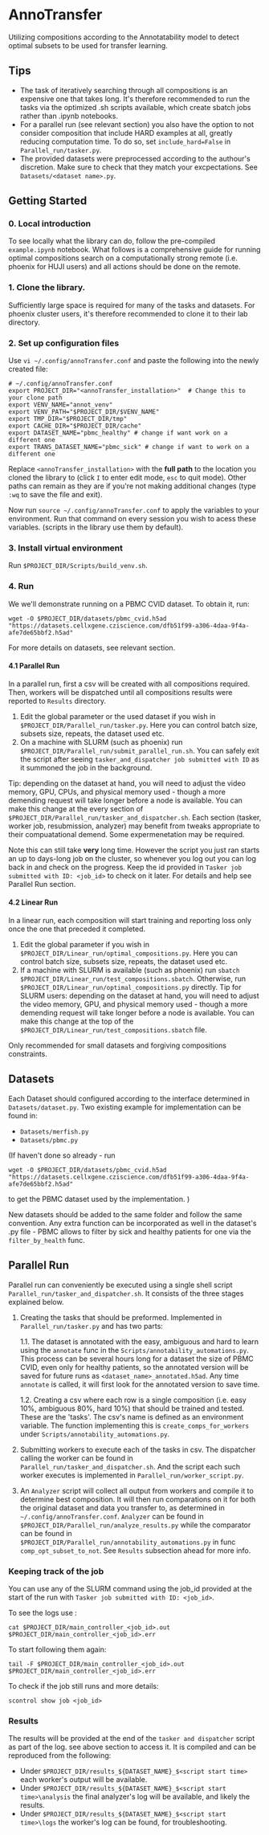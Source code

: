 # AnnoTransfer
Utilizing compositions according to the Annotatability model to detect optimal subsets to be used for transfer learning.

## Tips
- The task of iteratively searching through all compositions is an expensive one that takes long. It's therefore recommended to run the tasks via the optimized .sh scripts available, which create sbatch jobs rather than .ipynb notebooks.
- For a parallel run (see relevant section) you also have the option to not consider composition that include HARD examples at all, greatly reducing computation time. To do so, set `include_hard=False` in `Parallel_run/tasker.py`.
- The provided datasets were preprocessed according to the authour's discretion. Make sure to check that they match your excpectations. See `Datasets/<dataset name>.py`.

## Getting Started
### 0. Local introduction
To see locally what the library can do, follow the pre-compiled `example.ipynb` notebook. What follows is a comprehensive guide for running optimal compositions search on a computationally strong remote (i.e. phoenix for HUJI users) and all actions should be done on the remote.
### 1. Clone the library. 
Sufficiently large space is required for many of the tasks and datasets. For phoenix cluster users, it's therefore recommended to clone it to their lab directory.
### 2. Set up configuration files
Use `vi ~/.config/annoTransfer.conf` and paste the following into the newly created file:
```
# ~/.config/annoTransfer.conf
export PROJECT_DIR="<annoTransfer_installation>"  # Change this to your clone path
export VENV_NAME="annot_venv"
export VENV_PATH="$PROJECT_DIR/$VENV_NAME"
export TMP_DIR="$PROJECT_DIR/tmp"
export CACHE_DIR="$PROJECT_DIR/cache"
export DATASET_NAME="pbmc_healthy" # change if want work on a different one
export TRANS_DATASET_NAME="pbmc_sick" # change if want to work on a different one
```

Replace `<annoTransfer_installation>` with the **full path** to the location you cloned the library to (click `I` to enter edit mode, `esc` to quit mode).
Other paths can remain as they are if you're not making additional changes
(type `:wq` to save the file and exit).

Now run `source ~/.config/annoTransfer.conf` to apply the variables to your environment. Run that command on every session you wish to acess these variables. (scripts in the library use them by default).
### 3. Install virtual environment
Run `$PROJECT_DIR/Scripts/build_venv.sh`.
### 4. Run
We we'll demonstrate running on a PBMC CVID dataset. To obtain it, run:
```
wget -O $PROJECT_DIR/datasets/pbmc_cvid.h5ad "https://datasets.cellxgene.cziscience.com/dfb51f99-a306-4daa-9f4a-afe7de65bbf2.h5ad"
```
For more details on datasets, see relevant section.
#### 4.1 Parallel Run
In a parallel run, first a csv will be created with all compositions required. Then, workers will be dispatched until all compositions results were reported to `Results` directory.
1. Edit the global parameter or the used dataset if you wish in `$PROJECT_DIR/Parallel_run/tasker.py`. Here you can control batch size, subsets size, repeats, the dataset used etc.
2. On a machine with SLURM (such as phoenix) run `$PROJECT_DIR/Parallel_run/submit_parallel_run.sh`. You can safely exit the script after seeing `tasker_and_dispatcher job submitted with ID` as it summoned the job in the background.

Tip: depending on the dataset at hand, you will need to adjust the video memory, GPU, CPUs, and physical memory used - though a more demending request will take longer before a node is available. You can make this change at the every section of `$PROJECT_DIR/Parallel_run/tasker_and_dispatcher.sh`. Each section (tasker, worker job, resubmission, analyzer) may benefit from tweaks appropriate to their compuatational demend. Some expermenetation may be required.

Note this can still take **very** long time.
However the script you just ran starts an up to days-long job on the cluster, so whenever you log out you can log back in and check on the progress. Keep the id provided in `Tasker job submitted with ID: <job_id>` to check on it later.
For details and help see Parallel Run section.
#### 4.2 Linear Run
In a linear run, each composition will start training and reporting loss only once the one that preceded it completed.
1. Edit the global parameter if you wish in `$PROJECT_DIR/Linear_run/optimal_compositions.py`. Here you can control batch size, subsets size, repeats, the dataset used etc.
2. If a machine with SLURM is available (such as phoenix) run `sbatch $PROJECT_DIR/Linear_run/test_compositions.sbatch`.
Otherwise, run `$PROJECT_DIR/Linear_run/optimal_compositions.py` directly.
Tip for SLURM users: depending on the dataset at hand, you will need to adjust the video memory, GPU, and physical memory used - though a more demending request will take longer before a node is available. You can make this change at the top of the `$PROJECT_DIR/Linear_run/test_compositions.sbatch` file.

Only recommended for small datasets and forgiving compositions constraints.
## Datasets
Each Dataset should configured according to the interface determined in `Datasets/dataset.py`.
Two existing example for implementation can be found in:
- `Datasets/merfish.py`
- `Datasets/pbmc.py`

(If haven't done so already - run 
```
wget -O $PROJECT_DIR/datasets/pbmc_cvid.h5ad "https://datasets.cellxgene.cziscience.com/dfb51f99-a306-4daa-9f4a-afe7de65bbf2.h5ad"
```
to get the PBMC dataset used by the implementation.
)

New datasets should be added to the same folder and follow the same convention.
Any extra function can be incorporated as well in the dataset's .py file - PBMC allows to filter by sick and healthy patients for one via the `filter_by_health` func.
## Parallel Run
Parallel run can conveniently be executed using a single shell script `Parallel_run/tasker_and_dispatcher.sh`. It consists of the three stages explained below.

1. Creating the tasks that should be preformed. Implemented in `Parallel_run/tasker.py` and has two parts:

   1.1. The dataset is annotated with the easy, ambiguous and hard to learn using the `annotate` func in the `Scripts/annotability_automations.py`. This process can be several hours long for a dataset the size of PBMC CVID, even only for healthy patients, so the annotated version will be saved for future runs as `<dataset_name>_annotated.h5ad`. Any time `annotate` is called, it will first look for the annotated version to save time.

   1.2. Creating a csv where each row is a single composition (i.e. easy 10%, ambiguous 80%, hard 10%) that should be trained and tested. These are the 'tasks'. The csv's name is defined as an environment variable. The function implementing this is `create_comps_for_workers` under `Scripts/annotability_automations.py`.
2. Submitting workers to execute each of the tasks in csv. The dispatcher calling the worker can be found in `Parallel_run/tasker_and_dispatcher.sh`. And the script each such worker executes is implemented in `Parallel_run/worker_script.py`.
3. An `Analyzer` script will collect all output from workers and compile it to determine best composition. It will then run comparations on it for both the original dataset and data you transfer to, as determined in `~/.config/annoTransfer.conf`. 
`Analyzer` can be found in `$PROJECT_DIR/Parallel_run/analyze_results.py` while the comparator can be found in `$PROJECT_DIR/Parallel_run/annotability_automations.py` in func `comp_opt_subset_to_not`.
See `Results` subsection ahead for more info.


### Keeping track of the job
You can use any of the SLURM command using the job_id provided at the start of the run with `Tasker job submitted with ID: <job_id>`. 

To see the logs use :
```
cat $PROJECT_DIR/main_controller_<job_id>.out $PROJECT_DIR/main_controller_<job_id>.err
```
To start following them again:
```
tail -F $PROJECT_DIR/main_controller_<job_id>.out $PROJECT_DIR/main_controller_<job_id>.err
```
To check if the job still runs and more details:
```
scontrol show job <job_id>
```

### Results
The results will be provided at the end of the `tasker and dispatcher` script as part of the log. see above section to access it.
It is compiled and can be reproduced from the following:
- Under `$PROJECT_DIR/results_${DATASET_NAME}_$<script start time>` each worker's output will be available.
- Under `$PROJECT_DIR/results_${DATASET_NAME}_$<script start time>\analysis` the final analyzer's log will be available, and likely the results.
- Under `$PROJECT_DIR/results_${DATASET_NAME}_$<script start time>\logs` the worker's log can be found, for troubleshooting.

